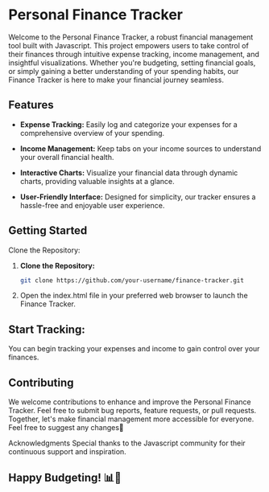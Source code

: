 # Personal Finance Tracker

Welcome to the Personal Finance Tracker, a robust financial management tool built with Javascript. This project empowers users to take control of their finances through intuitive expense tracking, income management, and insightful visualizations. Whether you're budgeting, setting financial goals, or simply gaining a better understanding of your spending habits, our Finance Tracker is here to make your financial journey seamless.

## Features
- **Expense Tracking:** Easily log and categorize your expenses for a comprehensive overview of your spending.
  
- **Income Management:** Keep tabs on your income sources to understand your overall financial health.

- **Interactive Charts:** Visualize your financial data through dynamic charts, providing valuable insights at a glance.

- **User-Friendly Interface:** Designed for simplicity, our tracker ensures a hassle-free and enjoyable user experience.

## Getting Started
Clone the Repository:

1. **Clone the Repository:**
   ```bash
   git clone https://github.com/your-username/finance-tracker.git
2. Open the index.html file in your preferred web browser to launch the Finance Tracker.

## Start Tracking:
You can begin tracking your expenses and income to gain control over your finances.

## Contributing
We welcome contributions to enhance and improve the Personal Finance Tracker. Feel free to submit bug reports, feature requests, or pull requests. Together, let's make financial management more accessible for everyone. Feel free to suggest any changes🙂

Acknowledgments
Special thanks to the Javascript community for their continuous support and inspiration.

## Happy Budgeting! 📊💸



